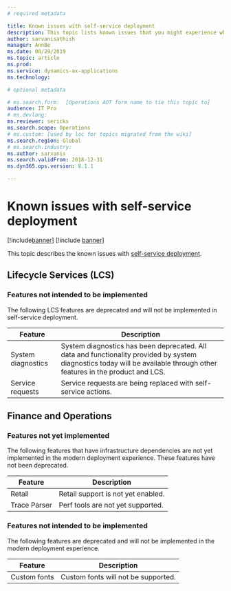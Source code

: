 ```yaml
---
# required metadata

title: Known issues with self-service deployment
description: This topic lists known issues that you might experience when using self-service deployment.
author: sarvanisathish
manager: AnnBe
ms.date: 08/29/2019
ms.topic: article
ms.prod: 
ms.service: dynamics-ax-applications
ms.technology: 

# optional metadata

# ms.search.form:  [Operations AOT form name to tie this topic to]
audience: IT Pro
# ms.devlang: 
ms.reviewer: sericks
ms.search.scope: Operations
# ms.custom: [used by loc for topics migrated from the wiki]
ms.search.region: Global 
# ms.search.industry: 
ms.author: sarvanis
ms.search.validFrom: 2018-12-31
ms.dyn365.ops.version: 8.1.1

---
```


# Known issues with self-service deployment

[!include[banner](../includes/banner.md)]
[!include [banner](../includes/limited-availability.md)]

This topic describes the known issues with [self-service deployment](infrastructure-stack.md).

## Lifecycle Services (LCS)

### Features not intended to be implemented
The following LCS features are deprecated and will not be implemented in self-service deployment.

| **Feature**        | **Description**   |
|--------------------|--------|
| System diagnostics | System diagnostics has been deprecated. All data and functionality provided by system diagnostics today will be available through other features in the product and LCS. |
| Service requests   | Service requests are being replaced with self-service actions. |

## Finance and Operations 

### Features not yet implemented

The following features that have infrastructure dependencies are not yet implemented in the modern deployment experience. These features have not been deprecated.

| **Feature**                 | **Description**                                           |
|-----------------------------|-----------------------------------------------------------|
| Retail                      | Retail support is not yet enabled.                        |
| Trace Parser                | Perf tools are not yet supported.                         |

### Features not intended to be implemented
The following features are deprecated and will not be implemented in the modern deployment experience.

| **Feature**  | **Description**                     |
|--------------|-------------------------------------|
| Custom fonts | Custom fonts will not be supported. |

